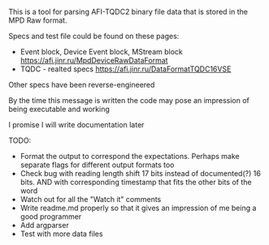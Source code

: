 This is a tool for parsing AFI-TQDC2 binary file data that is stored in the MPD Raw format.

Specs and test file could be found on these pages:
- Event block, Device Event block, MStream block
https://afi.jinr.ru/MpdDeviceRawDataFormat
- TQDC - realted specs
https://afi.jinr.ru/DataFormatTQDC16VSE

Other specs have been reverse-engineered

By the time this message is written the code may pose an impression of being executable and working

I promise I will write documentation later

TODO:
- Format the output to correspond the expectations. Perhaps make separate flags for different output formats too
- Check bug with reading length shift 17 bits instead of documented(?) 16 bits. AND with corresponding timestamp that fits the other bits of the word
- Watch out for all the "Watch it" comments
- Write readme.md properly so that it gives an impression of me being a good programmer
- Add argparser
- Test with more data files
